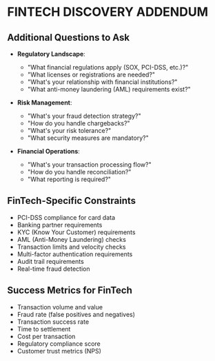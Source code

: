 # FINTECH DISCOVERY ADDENDUM

## Additional Questions to Ask
- **Regulatory Landscape**:
  - "What financial regulations apply (SOX, PCI-DSS, etc.)?"
  - "What licenses or registrations are needed?"
  - "What's your relationship with financial institutions?"
  - "What anti-money laundering (AML) requirements exist?"

- **Risk Management**:
  - "What's your fraud detection strategy?"
  - "How do you handle chargebacks?"
  - "What's your risk tolerance?"
  - "What security measures are mandatory?"

- **Financial Operations**:
  - "What's your transaction processing flow?"
  - "How do you handle reconciliation?"
  - "What reporting is required?"

## FinTech-Specific Constraints
- PCI-DSS compliance for card data
- Banking partner requirements
- KYC (Know Your Customer) requirements
- AML (Anti-Money Laundering) checks
- Transaction limits and velocity checks
- Multi-factor authentication requirements
- Audit trail requirements
- Real-time fraud detection

## Success Metrics for FinTech
- Transaction volume and value
- Fraud rate (false positives and negatives)
- Transaction success rate
- Time to settlement
- Cost per transaction
- Regulatory compliance score
- Customer trust metrics (NPS)